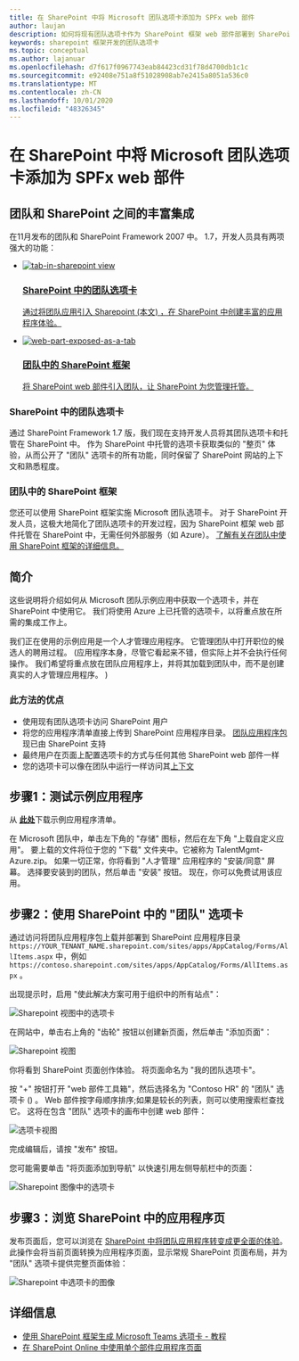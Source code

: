 ```yaml
---
title: 在 SharePoint 中将 Microsoft 团队选项卡添加为 SPFx web 部件
author: laujan
description: 如何将现有团队选项卡作为 SharePoint 框架 web 部件部署到 SharePoint。
keywords: sharepoint 框架开发的团队选项卡
ms.topic: conceptual
ms.author: lajanuar
ms.openlocfilehash: d7f617f0967743eab84423cd31f78d4700db1c1c
ms.sourcegitcommit: e92408e751a8f51028908ab7e2415a8051a536c0
ms.translationtype: MT
ms.contentlocale: zh-CN
ms.lasthandoff: 10/01/2020
ms.locfileid: "48326345"
---
```

# <a name="adding-a-microsoft-teams-tab-in-sharepoint-as-an-spfx-web-part"></a>在 SharePoint 中将 Microsoft 团队选项卡添加为 SPFx web 部件

## <a name="rich-integration-between-teams-and-sharepoint"></a>团队和 SharePoint 之间的丰富集成

在11月发布的团队和 SharePoint Framework 2007 中。 1.7，开发人员具有两项强大的功能：

<ul  class="panelContent cardsC">
<li>
    <a href="#introduction">
        <div class="cardSize">
            <div class="cardPadding">
                <div class="card">
                    <div class="cardImageOuter">
                        <div class="cardImage bgdAccent1">
                            <img src="~/assets/images/tabs/tabs-in-sharepoint/image084.png" alt="tab-in-sharepoint view"/>
                        </div>
                    </div>
                    <div class="cardText">
                        <h3>SharePoint 中的团队选项卡</h3>
                        <p>通过将团队应用引入 Sharepoint (本文) ，在 SharePoint 中创建丰富的应用程序体验。</p>
                    </div>
                </div>
            </div>
        </div>
    </a>
</li>
<li>
    <a href="https://docs.microsoft.com/sharepoint/dev/spfx/web-parts/get-started/using-web-part-as-ms-teams-tab">
        <div class="cardSize">
            <div class="cardPadding">
                <div class="card">
                    <div class="cardImageOuter">
                        <div class="cardImage bgdAccent1">
                            <img src="~/assets/images/tabs/tabs-in-sharepoint/SharePoint-web-part-exposed-as-a-Tab-in-Microsoft-Teams.png" alt="web-part-exposed-as-a-tab" />
                        </div>
                    </div>
                    <div class="cardText">
                        <h3>团队中的 SharePoint 框架</h3>
                        <p>将 SharePoint web 部件引入团队，让 SharePoint 为您管理托管。</p>
                    </div>
                </div>
            </div>
        </div>
    </a>
</li>
</ul>

### <a name="teams-tabs-in-sharepoint"></a>SharePoint 中的团队选项卡

通过 SharePoint Framework 1.7 版，我们现在支持开发人员将其团队选项卡和托管在 SharePoint 中。 作为 SharePoint 中托管的选项卡获取类似的 "整页" 体验，从而公开了 "团队" 选项卡的所有功能，同时保留了 SharePoint 网站的上下文和熟悉程度。

### <a name="sharepoint-framework-in-teams"></a>团队中的 SharePoint 框架

您还可以使用 SharePoint 框架实施 Microsoft 团队选项卡。 对于 SharePoint 开发人员，这极大地简化了团队选项卡的开发过程，因为 SharePoint 框架 web 部件托管在 SharePoint 中，无需任何外部服务（如 Azure）。 [了解有关在团队中使用 SharePoint 框架的详细信息。](/sharepoint/dev/spfx/web-parts/get-started/using-web-part-as-ms-teams-tab)

## <a name="introduction"></a>简介

这些说明将介绍如何从 Microsoft 团队示例应用中获取一个选项卡，并在 SharePoint 中使用它。 我们将使用 Azure 上已托管的选项卡，以将重点放在所需的集成工作上。

我们正在使用的示例应用是一个人才管理应用程序。 它管理团队中打开职位的候选人的聘用过程。  (应用程序本身，尽管它看起来不错，但实际上并不会执行任何操作。 我们希望将重点放在团队应用程序上，并将其加载到团队中，而不是创建真实的人才管理应用程序。 ) 

### <a name="benefits-of-this-approach"></a>此方法的优点

- 使用现有团队选项卡访问 SharePoint 用户
- 将您的应用程序清单直接上传到 SharePoint 应用程序目录。 [团队应用程序包](~/concepts/build-and-test/apps-package.md) 现已由 SharePoint 支持
- 最终用户在页面上配置选项卡的方式与任何其他 SharePoint web 部件一样
- 您的选项卡可以像在团队中运行一样访问其[上下文](~/tabs/how-to/access-teams-context.md)

## <a name="step-1-testing-the-sample-app"></a>步骤1：测试示例应用程序

从 [**此处**](https://github.com/MicrosoftDocs/msteams-docs/raw/master/msteams-platform/assets/downloads/TalentMgmt-Azure.zip)下载示例应用程序清单。

在 Microsoft 团队中，单击左下角的 "存储" 图标，然后在左下角 "上载自定义应用"。 要上载的文件将位于您的 "下载" 文件夹中。它被称为 TalentMgmt-Azure.zip。 如果一切正常，你将看到 "人才管理" 应用程序的 "安装/同意" 屏幕。 选择要安装到的团队，然后单击 "安装" 按钮。 现在，你可以免费试用该应用。

## <a name="step-2-using-the-teams-tab-in-sharepoint"></a>步骤2：使用 SharePoint 中的 "团队" 选项卡

通过访问将团队应用程序包上载并部署到 SharePoint 应用程序目录 `https://YOUR_TENANT_NAME.sharepoint.com/sites/apps/AppCatalog/Forms/AllItems.aspx` 中，例如 `https://contoso.sharepoint.com/sites/apps/AppCatalog/Forms/AllItems.aspx` 。

出现提示时，启用 "使此解决方案可用于组织中的所有站点"：

![Sharepoint 视图中的选项卡](~/assets/images/tabs/tabs-in-sharepoint/image065.png)

在网站中，单击右上角的 "齿轮" 按钮以创建新页面，然后单击 "添加页面"：

![Sharepoint 视图](~/assets/images/tabs/tabs-in-sharepoint/image066.png)

你将看到 SharePoint 页面创作体验。 将页面命名为 "我的团队选项卡"。

按 "+" 按钮打开 "web 部件工具箱"，然后选择名为 "Contoso HR" 的 "团队" 选项卡 () 。 Web 部件按字母顺序排序;如果是较长的列表，则可以使用搜索栏查找它。 这将在包含 "团队" 选项卡的画布中创建 web 部件：

![选项卡视图](~/assets/images/tabs/tabs-in-sharepoint/image071.png)

完成编辑后，请按 "发布" 按钮。

您可能需要单击 "将页面添加到导航" 以快速引用左侧导航栏中的页面：

![Sharepoint 图像中的选项卡](~/assets/images/tabs/tabs-in-sharepoint/image073.png)

## <a name="step-3-explore-app-pages-in-sharepoint"></a>步骤3：浏览 SharePoint 中的应用程序页

发布页面后，您可以浏览在 [SharePoint 中将团队应用程序转变成更全面的体验](/sharepoint/dev/spfx/web-parts/single-part-app-pages)。 此操作会将当前页面转换为应用程序页面，显示常规 SharePoint 页面布局，并为 "团队" 选项卡提供完整页面体验：

![Sharepoint 中选项卡的图像](~/assets/images/tabs/tabs-in-sharepoint/image085.png)

## <a name="more-information"></a>详细信息

- [使用 SharePoint 框架生成 Microsoft Teams 选项卡 - 教程](/sharepoint/dev/spfx/web-parts/get-started/using-web-part-as-ms-teams-tab)
- [在 SharePoint Online 中使用单个部件应用程序页面](/sharepoint/dev/spfx/web-parts/single-part-app-pages)
